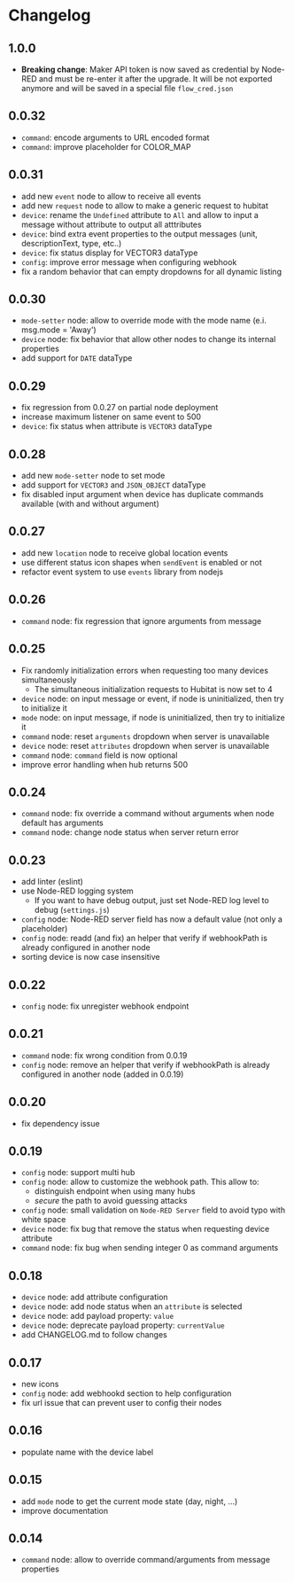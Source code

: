 # Changelog

## 1.0.0

* **Breaking change**: Maker API token is now saved as credential by Node-RED and must be
  re-enter it after the upgrade. It will be not exported anymore and will be saved in a special file
  `flow_cred.json`

## 0.0.32

* `command`: encode arguments to URL encoded format
* `command`: improve placeholder for COLOR_MAP

## 0.0.31

* add new `event` node to allow to receive all events
* add new `request` node to allow to make a generic request to hubitat
* `device`: rename the `Undefined` attribute to `All` and allow to input a message without attribute to output all atttributes
* `device`: bind extra event properties to the output messages (unit, descriptionText, type, etc..)
* `device`: fix status display for VECTOR3 dataType
* `config`: improve error message when configuring webhook
* fix a random behavior that can empty dropdowns for all dynamic listing

## 0.0.30

* `mode-setter` node: allow to override mode with the mode name (e.i. msg.mode = 'Away')
* `device` node: fix behavior that allow other nodes to change its internal properties
* add support for `DATE` dataType

## 0.0.29

* fix regression from 0.0.27 on partial node deployment
* increase maximum listener on same event to 500
* `device`: fix status when attribute is `VECTOR3` dataType

## 0.0.28

* add new `mode-setter` node to set mode
* add support for `VECTOR3` and `JSON_OBJECT` dataType
* fix disabled input argument when device has duplicate commands available (with and without argument)

## 0.0.27

* add new `location` node to receive global location events
* use different status icon shapes when `sendEvent` is enabled or not
* refactor event system to use `events` library from nodejs

## 0.0.26

* `command` node: fix regression that ignore arguments from message

## 0.0.25

* Fix randomly initialization errors when requesting too many devices simultaneously
  * The simultaneous initialization requests to Hubitat is now set to 4
* `device` node: on input message or event, if node is uninitialized, then try to initialize it
* `mode` node: on input message, if node is uninitialized, then try to initialize it
* `command` node: reset `arguments` dropdown when server is unavailable
* `device` node: reset `attributes` dropdown when server is unavailable
* `command` node: `command` field is now optional
* improve error handling when hub returns 500

## 0.0.24

* `command` node: fix override a command without arguments when node default has arguments
* `command` node: change node status when server return error

## 0.0.23

* add linter (eslint)
* use Node-RED logging system
    * If you want to have debug output, just set Node-RED log level to debug (`settings.js`)
* `config` node: Node-RED server field has now a default value (not only a placeholder)
* `config` node: readd (and fix) an helper that verify if webhookPath is already configured in another node
* sorting device is now case insensitive

## 0.0.22

* `config` node: fix unregister webhook endpoint

## 0.0.21

* `command` node: fix wrong condition from 0.0.19
* `config` node: remove an helper that verify if webhookPath is already configured in another node (added in 0.0.19)

## 0.0.20

* fix dependency issue

## 0.0.19
* `config` node: support multi hub
* `config` node: allow to customize the webhook path. This allow to:
    * distinguish endpoint when using many hubs
    * *secure* the path to avoid guessing attacks
* `config` node: small validation on `Node-RED Server` field to avoid typo with white space
* `device` node: fix bug that remove the status when requesting device attribute
* `command` node: fix bug when sending integer 0 as command arguments

## 0.0.18
* `device` node: add attribute configuration
* `device` node: add node status when an `attribute` is selected
* `device` node: add payload property: `value`
* `device` node: deprecate payload property: `currentValue`
* add CHANGELOG.md to follow changes

## 0.0.17
* new icons
* `config` node: add webhookd section to help configuration
* fix url issue that can prevent user to config their nodes

## 0.0.16
* populate name with the device label

## 0.0.15
* add `mode` node to get the current mode state (day, night, ...)
* improve documentation

## 0.0.14
* `command` node: allow to override command/arguments from message properties
